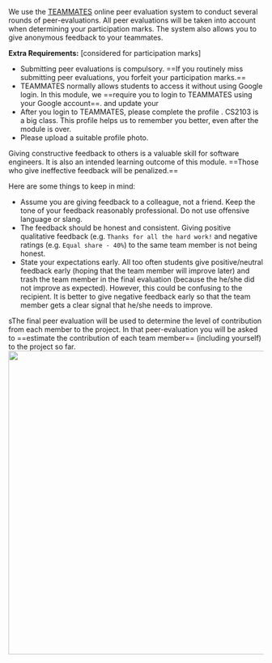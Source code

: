 We use the [TEAMMATES](http://teammatesv4.appspot.com/) online peer evaluation system to conduct several rounds of peer-evaluations.
All peer evaluations will be taken into account when determining your participation marks. The system also allows you to give anonymous feedback to your teammates.

<span id="extra-requirements">

**Extra Requirements:** [considered for participation marks]

* Submitting peer evaluations is compulsory. ==If you routinely miss submitting peer evaluations, you forfeit your participation marks.==
* TEAMMATES normally allows students to access it without using Google login. In this module, we ==require you to login to TEAMMATES using your Google account==. and update your
* After you login to TEAMMATES, please complete the profile . CS2103 is a big class. This profile helps us to remember you better, even after the module is over.
* Please upload a suitable profile photo.

<panel header="Choosing a profile photo" expandable>
  <include src="profilePhoto.md" />
</panel>

</span>

<span id="giving-peer-feedback">

Giving constructive feedback to others is a valuable skill for software engineers. It is also an intended learning outcome of this module. ==Those who give ineffective feedback will be penalized.==

Here are some things to keep in mind:

*  Assume you are giving feedback to a colleague, not a friend. Keep the tone of your feedback reasonably professional. Do not use offensive language or slang.
*  The feedback should be honest and consistent. Giving positive qualitative feedback (e.g. `Thanks for all the hard work!` and negative ratings (e.g. `Equal share - 40%`) to the same team member is not being honest.
*  State your expectations early. All too often students give positive/neutral feedback early (hoping that the team member will improve later) and trash the team member in the final evaluation (because the he/she did not improve as expected). However, this could be confusing to the recipient. It is better to give negative feedback early so that the team member gets a clear signal that he/she needs to improve.

</span>
sThe final peer evaluation will be used to determine the level of contribution from each member to the project. In that peer-evaluation you will be asked to ==estimate the contribution of each team member== (including yourself) to the project so far.

<img src="{{baseUrl}}/handbook/images/peer evaluations.png" width="600px">


